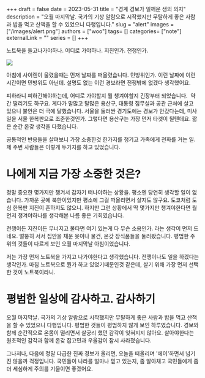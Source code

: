 +++ 
draft = false
date = 2023-05-31
title = "경계 경보가 일깨운 생의 의지"
description = "오월 마지막날. 국가의 기상 알람으로 시작했지만 무탈하게 좋은 사람과 밥을 먹고 산책을 할 수 있었으니 다행입니다."
slug = "alert"
images = ["/images/alert.png"]
authors = ["woo"]
tags= []
categories= ["note"]
externalLink = ""
series = []
+++

노트북을 들고나가야하나. 어디로 가야하나. 지진인가. 전쟁인가.

![](/images/alert.png)

아침에 사이렌이 울렸을때는 먼저 날짜를 떠올렸습니다. 민방위인가. 이런 날짜에 이런 시간이면 민방위도 아닌데. 설명도 없는 이런 경보라면 전쟁밖에 없겠다 생각했어요.

피하라니 피하긴해야하는데, 어디로 가야할지 뭘 챙겨야할지 긴장부터 되었습니다.  약간 떨리기도 하구요. 게다가 말많고 탈많은 용산구, 대통령 집무실과 공관 근처에 살고 있으니 불안은 더 극에 달했습니다. 서울을 둘러싼 경기도에는 경보가 안갔다는데, 미사일을 서울 한복판으로 조준한것인가. 그렇다면 용산구는 가장 먼저 타겟이 될텐데요. 짧은 순간 온갖 생각을 다했습니다.

공통적인 반응들을 살펴보니 가장 소중한것 한가지를 챙기고 가족에게 전화를 거는 일. 제 주변 사람들은 이렇게 두가지를 하고 있었습니다.

# 나에게 지금 가장 소중한 것은?
정말 중요한 몇가지만 챙겨서 갑자기 떠나야하는 상황을. 평소엔 당연히 생각할 일이 없습니다. 가까운 곳에 북한이있지만 평소에 그걸 떠올리면서 살지도 않구요. 도쿄처럼 도심 한복판 지진이 흔하지도 않으니. 하지만 그런 상황에서 딱 몇가지만 챙겨야한다면 뭘 먼저 챙겨야하나를 생각해본 나름 좋은 기회였습니다.

전쟁이든 지진이든 무너지고 불타면 여기 있는게 다 무슨 소용인가. 라는 생각이 먼저 드네요. 멀뚱히 서서 집안을 채운 옷이나 물건, 온갖 장식품들을 둘러봤습니다. 평범한 주위의 것들이 다르게 보인 오월 마지막날 아침이었습니다.

저는 가장 먼저 노트북을 가지고 나가야한다고 생각했습니다. 전쟁이나도 일을 하겠다는 생각인가. 마침 노트북으로 뭔가 하고 있었기때문인것 같은데, 살기 위해 가장 먼저 선택한 것이 노트북이라니.

# 평범한 일상에 감사하고. 감사하기
오월 마지막날. 국가의 기상 알람으로 시작했지만 무탈하게 좋은 사람과 밥을 먹고 산책을 할 수 있었으니 다행입니다. 평범한 것들이 평범하지 않게 보인 하루였습니다. 경보와 함께 순간적으로 온몸이 떨리면서 살궁리 했던 감각이 잊혀지지 않아요. 살아야한다는 원초적인 감각과 함께 온갖 잡고민과 우울감이 잠시 사라졌습니다.  

그나저나, 다음에 정말 다급한 진짜 경보가 울리면, 오늘을 떠올리며 '에이'하면서 넘기진 않을까 걱정입니다. 국민들이 나라를 얼마나 믿고 있는지, 좀 알아채고 국민들에게 좀더 세심하게 주의를 기울이면 좋겠어요.


<iframe
    data-tally-src="https://tally.so/embed/3jpLo9?hideTitle=1&transparentBackground=1&dynamicHeight=1"
    loading="lazy"
    width="100%"
    height="200"
    frameborder="0"
    marginheight="0"
    marginwidth="0"
    title="wooworks 메시지와 구독 신청"
  ></iframe>
  <script>
    var d = document,
      w = "https://tally.so/widgets/embed.js",
      v = function () {
        if (typeof Tally !== "undefined") Tally.loadEmbeds();
        else
          d.querySelectorAll("iframe[data-tally-src]:not([src])")
            .forEach(function (e) {
              e.src = e.dataset.tallySrc;
            });
      };
    if (typeof Tally !== "undefined") v();
    else if (d.querySelector('script[src="' + w + '"]') == null) {
      var s = d.createElement("script");
      s.src = w;
      s.onload = v;
      s.onerror = v;
      d.body.appendChild(s);
    }
  </script>